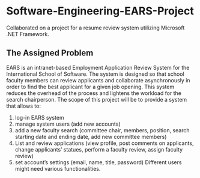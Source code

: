 # Software-Engineering-EARS-Project
Collaborated on a project for a resume review system utilizing Microsoft .NET Framework. 

## The Assigned Problem
EARS is an intranet-based Employment Application Review System for the International School of Software. The system is designed so that school faculty members can review applicants and collaborate asynchronously in order to find the best applicant for a given job opening. This system reduces the overhead of the process and lightens the workload for the search chairperson.
The scope of this project will be to provide a system that allows to:
1. log-in EARS system
2. manage system users (add new accounts)
3. add a new faculty search (committee chair, members, position, search starting date and ending date, add new committee members)
4. List and review applications (view profile, post comments on applicants, change applicants’ statues, perform a faculty review, assign faculty review)
5. set account’s settings (email, name, title, password)
Different users might need various functionalities.
